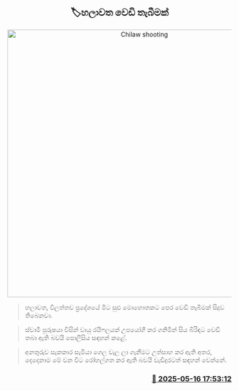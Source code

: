 <p align='center'><b><h2 align='center' title='Chilaw shooting'>🏷හලාවත වෙඩි තැබීමක්</h2></b></p>
<p align='center'><img src='https://helakuru.sgp1.cdn.digitaloceanspaces.com/esana/images/lib/crime-death.jpg' width='600' alt='Chilaw shooting'></p>

> හලාවත, විලත්තව ප්‍රදේශයේ මීට සුළු මොහොතකට පෙර වෙඩි තැබීමක් සිදුව තිබෙනවා.

> ස්වාමි පුරුෂයා විසින් වායු රයිෆලයක් උපයෝගී කර ගනිමින් සිය බිරිඳට වෙඩි තබා ඇති බවයි පොලීසිය සඳහන් කළේ.

> අනතුරුව සැකකාර සැමියා ගෙල වැල ලා ගැනීමට උත්සාහ කර ඇති අතර, දෙදෙනාම මේ වන විට රෝහල්ගත කර ඇති බවයි වැඩිදුරටත් සඳහන් වෙන්නේ.



<h3 align='right'><a href='https://www.helakuru.lk/esana/p/110166/'>📅 2025-05-16 17:53:12</a></h3>
